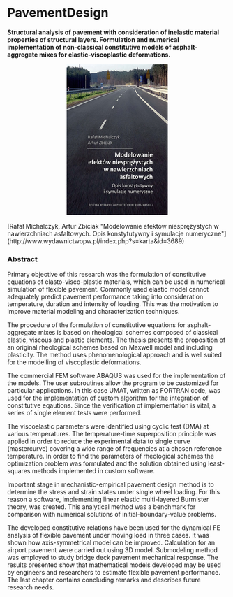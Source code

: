 # PavementDesign
**Structural analysis of pavement with consideration of inelastic material properties of structural layers. Formulation and numerical implementation of non-classical constitutive models of asphalt-aggregate mixes for elastic-viscoplastic deformations.**
<p align="center">
  <img style="width : auto;height: 345px;" src="https://github.com/RafalMichalczyk/PavementDesign/blob/main/imgs/pavement_design_cover_pl.jpg?raw=false" alt="Book cover"/>
</p> 
[Rafał Michalczyk, Artur Zbiciak "Modelowanie efektów niesprężystych w nawierzchniach asfaltowych. Opis konstytutywny i symulacje numeryczne"](http://www.wydawnictwopw.pl/index.php?s=karta&id=3689)

### Abstract
Primary objective of this research was the formulation of constitutive equations of elasto-visco-plastic materials, which can be used in numerical simulation of flexible pavement. Commonly used elastic model cannot adequately predict pavement performance taking into consideration temperature, duration and intensity of loading. This was the motivation to improve material modeling and characterization techniques. 

The procedure of the formulation of constitutive equations for asphalt-aggregate mixes is based on rheological schemes composed of classical elastic, viscous and plastic elements. The thesis presents the proposition of an original rheological schemes based on Maxwell model and including plasticity. The method uses phenomenological approach and is well suited for the modelling of viscoplastic deformations. 

The commercial FEM software ABAQUS was used for the implementation of the models. The user subroutines allow the program to be customized for particular applications. In this case UMAT, written as FORTRAN code, was used for the implementation of custom algorithm for the integration of constitutive eqautions. Since the verification of implementation is vital, a series of single element tests were performed. 

The viscoelastic parameters were identified using cyclic test (DMA) at various temperatures. The temperature-time superposition principle was applied in order to reduce the experimental data to single curve (mastercurve) covering a wide range of frequencies at a chosen reference temperature. In order to find the parameters of rheological schemes the optimization problem was formulated and the solution obtained using least-squares methods implemented in custom software. 

Important stage in mechanistic-empirical pavement design method is to determine the stress and strain states under single wheel loading. For this reason a software, implementing linear elastic multi-layered Burmister theory, was created. This analytical method was a benchmark for comparison with numerical solutions of initial-boundary-value problems. 

The developed constitutive relations have been used for the dynamical FE analysis of flexible pavement under moving load in three cases. It was shown how axis-symmetrical model can be improved. Calculation for an airport pavement were carried out using 3D model. Submodeling method was employed to study bridge deck pavement mechanical response. The results presented show that mathematical models developed may be used by engineers and researchers to estimate flexible pavement performance. The last chapter contains concluding remarks and describes future research needs. 
